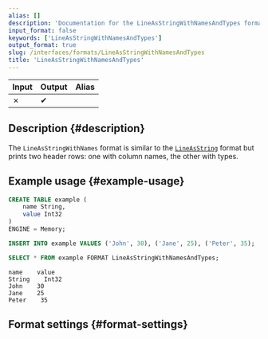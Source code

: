 ```yaml
---
alias: []
description: 'Documentation for the LineAsStringWithNamesAndTypes format'
input_format: false
keywords: ['LineAsStringWithNamesAndTypes']
output_format: true
slug: /interfaces/formats/LineAsStringWithNamesAndTypes
title: 'LineAsStringWithNamesAndTypes'
---
```


| Input | Output | Alias |
|-------|--------|-------|
| ✗     | ✔      |       |

## Description {#description}

The `LineAsStringWithNames` format is similar to the [`LineAsString`](./LineAsString.md) format
but prints two header rows: one with column names, the other with types.

## Example usage {#example-usage}

```sql
CREATE TABLE example (
    name String,
    value Int32
)
ENGINE = Memory;

INSERT INTO example VALUES ('John', 30), ('Jane', 25), ('Peter', 35);

SELECT * FROM example FORMAT LineAsStringWithNamesAndTypes;
```

```response title="Response"
name    value
String    Int32
John    30
Jane    25
Peter    35
```

## Format settings {#format-settings}
